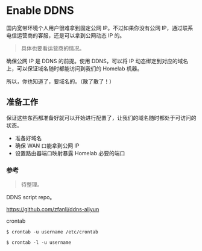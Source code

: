 # Enable DDNS

国内宽带环境个人用户很难拿到固定公网 IP。不过如果你没有公网 IP，通过联系电信运营商的客服，还是可以拿到公网动态 IP 的。

> 具体也要看运营商的情况。

确保公网 IP 是 DDNS 的前提。使用 DDNS，可以将 IP 动态绑定到对应的域名上，可以保证域名随时都能访问到我们的 Homelab 机器。

所以，你也知道了，要域名的。（散了散了！）

## 准备工作

保证这些东西都准备好就可以开始进行配置了，让我们的域名随时都处于可访问的状态。

- 准备好域名
- 确保 WAN 口能拿到公网 IP
- 设置路由器端口映射暴露 Homelab 必要的端口

### 参考

> 待整理。

DDNS script repo。

https://github.com/zfanli/ddns-aliyun

crontab

```shell
$ crontab -u username /etc/crontab

$ crontab -l -u username
```
